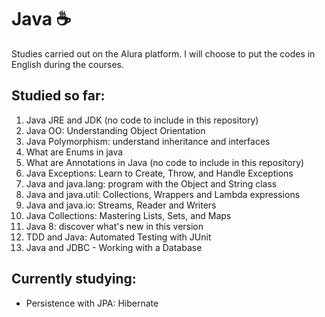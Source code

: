 # Java :coffee:

Studies carried out on the Alura platform. I will choose to put the codes in English during the courses.



## Studied so far:

1. Java JRE and JDK (no code to include in this repository)
1. Java OO: Understanding Object Orientation
1. Java Polymorphism: understand inheritance and interfaces
1. What are Enums in java
1. What are Annotations in Java (no code to include in this repository)
1. Java Exceptions: Learn to Create, Throw, and Handle Exceptions
1. Java and java.lang: program with the Object and String class
1. Java and java.util: Collections, Wrappers and Lambda expressions
1. Java and java.io: Streams, Reader and Writers
1. Java Collections: Mastering Lists, Sets, and Maps
1. Java 8: discover what's new in this version
1. TDD and Java: Automated Testing with JUnit
1. Java and JDBC - Working with a Database

## Currently studying:

- Persistence with JPA: Hibernate
